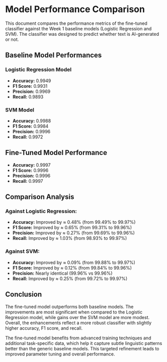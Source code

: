 # Model Performance Comparison

This document compares the performance metrics of the fine-tuned classifier against the Week 1 baseline models (Logistic Regression and SVM). The classifier was designed to predict whether text is AI-generated or not.

## Baseline Model Performances

### Logistic Regression Model
- **Accuracy:** 0.9949  
- **F1 Score:** 0.9931  
- **Precision:** 0.9969  
- **Recall:** 0.9893  

### SVM Model
- **Accuracy:** 0.9988  
- **F1 Score:** 0.9984  
- **Precision:** 0.9996  
- **Recall:** 0.9972  

## Fine-Tuned Model Performance

- **Accuracy:** 0.9997  
- **F1 Score:** 0.9996  
- **Precision:** 0.9996  
- **Recall:** 0.9997  

## Comparison Analysis

### Against Logistic Regression:
- **Accuracy:** Improved by ≈ 0.48% (from 99.49% to 99.97%)
- **F1 Score:** Improved by ≈ 0.65% (from 99.31% to 99.96%)
- **Precision:** Improved by ≈ 0.27% (from 99.69% to 99.96%)
- **Recall:** Improved by ≈ 1.03% (from 98.93% to 99.97%)

### Against SVM:
- **Accuracy:** Improved by ≈ 0.09% (from 99.88% to 99.97%)
- **F1 Score:** Improved by ≈ 0.12% (from 99.84% to 99.96%)
- **Precision:** Nearly identical (99.96% vs 99.96%)
- **Recall:** Improved by ≈ 0.25% (from 99.72% to 99.97%)

## Conclusion

The fine-tuned model outperforms both baseline models. The improvements are most significant when compared to the Logistic Regression model, while gains over the SVM model are more modest. Overall, the enhancements reflect a more robust classifier with slightly higher accuracy, F1 score, and recall.

The fine-tuned model benefits from advanced training techniques and additional task-specific data, which help it capture subtle linguistic patterns better than the generic baseline models. This targeted refinement leads to improved parameter tuning and overall performance.
